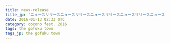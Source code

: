 ```yaml
---
title: news-release
title_jp: 'ニュースリリースニュースリリースニュースリリースニュースリリースニュースリリースニュースリリース'
date: 2016-01-13 02:33 UTC
category: cocono fest. 2016
tags: the gofuku town
tags_jp: the gofuku town
---
```

